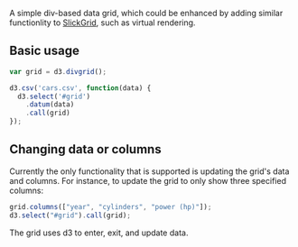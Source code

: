 A simple div-based data grid, which could be enhanced by adding similar functionlity to [SlickGrid](https://github.com/mleibman/SlickGrid/wiki), such as virtual rendering.

## Basic usage

```javascript
var grid = d3.divgrid();

d3.csv('cars.csv', function(data) {
  d3.select('#grid')
    .datum(data)
    .call(grid)
});
```

## Changing data or columns

Currently the only functionality that is supported is updating the grid's data and columns. For instance, to update the grid to only show three specified columns:

```javascript
grid.columns(["year", "cylinders", "power (hp)"]);
d3.select("#grid").call(grid);
```

The grid uses d3 to enter, exit, and update data.